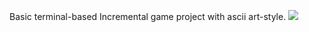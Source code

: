 Basic terminal-based Incremental game project with ascii art-style. 
<img src = "https://github.com/Roxicaro/Mining_Incremental/blob/main/PrintScreens/Print01.png"></img>

